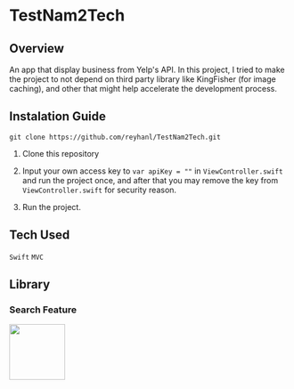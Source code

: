 # TestNam2Tech

## Overview
An app that display business from Yelp's API.
In this project, I tried to make the project to not depend on third party library like KingFisher (for image caching), and other that might 
help accelerate the development process.

## Instalation Guide
```
git clone https://github.com/reyhanl/TestNam2Tech.git
```
1. Clone this repository

2. Input your own access key to `var apiKey = ""` in `ViewController.swift` and run the project once, and after that you may remove the key from `ViewController.swift` for security reason.
3. Run the project.

## Tech Used
`Swift` `MVC`

## Library
### Search Feature
<img src="https://raw.github.com/reyhanl/TestNam2Tech/main/searchWhileFiltering.png?sanitize=true" width="100px">

